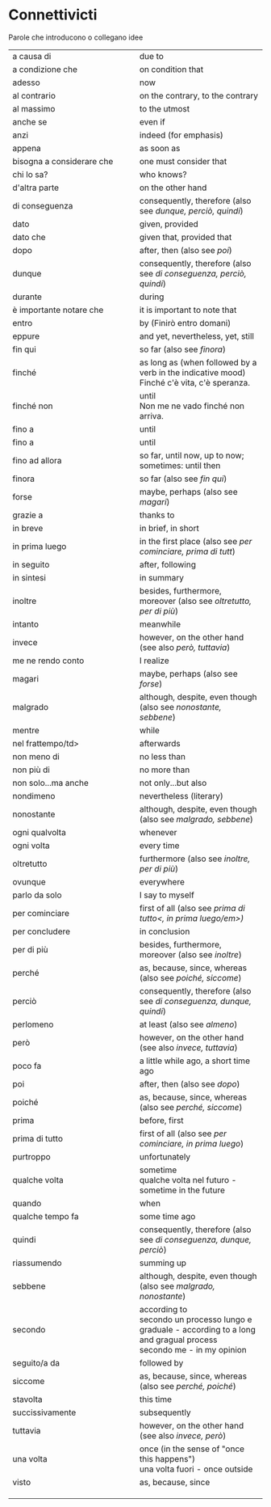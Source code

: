 # Connettivicti 

Parole che introducono o collegano idee

<table>
<tr>
<td width="50%">a causa di</td>
<td>due to</td>
</tr>
<tr>
<td width="50%">a condizione che</td>
<td>on condition that</td>
</tr>
<tr>
<td width="50%">adesso</td>
<td>now</td>
</tr>
<tr>
<td width="50%">al contrario</td>
<td>on the contrary, to the contrary</td>
</tr>
<tr>
<td width="50%">al massimo</td>
<td>to the utmost</td>
</tr>
<tr>
<td width="50%">anche se</td>
<td>even if</td>
</tr>
<tr>
<td width="50%">anzi</td>
<td>indeed (for emphasis)</td>
</tr>
<tr>
<td width="50%">appena</td>
<td>as soon as</td>
</tr>
<tr>
<td width="50%">bisogna a considerare che</td>
<td>one must consider that</td>
</tr>
<tr>
<td width="50%">chi lo sa?</td>
<td>who knows?</td>
</tr>
<tr>
<td width="50%">d'altra parte</td>
<td>on the other hand</td>
</tr>
<tr>
<td width="50%">di conseguenza</td>
<td>consequently, therefore (also see <em>dunque, perciò, quindi</em>)</td>
</tr>
<tr>
<td width="50%">dato</td>
<td>given, provided</td>
</tr>
<tr>
<td width="50%">dato che</td>
<td>given that, provided that</td>
</tr>
<tr>
<td width="50%">dopo</td>
<td>after, then (also see <em>poi</em>)</td>
</tr>
<tr>
<td width="50%">dunque</td>
<td>consequently, therefore (also see <em>di conseguenza, perciò, quindi</em>)</td>
</tr>
<tr>
<td width="50%">durante</td>
<td>during</td>
</tr>
<tr>
<td width="50%">è importante notare che</td>
<td>it is important to note that</td>
</tr>
<tr>
<td width="50%">entro</td>
<td>by (Finirò entro domani)</td>
</tr>
<tr>
<td width="50%">eppure</td>
<td>and yet, nevertheless, yet, still</td>
</tr>
<tr>
<td width="50%">fin qui</td>
<td>so far (also see <em>finora</em>)</td>
</tr>
<tr>
<td width="50%">finché</td>
<td>as long as (when followed by a verb in the indicative mood)<br/>
Finché c'è vita, c'è speranza.
</td>
</tr>
<tr>
<td width="50%">finché non</td>
<td>until<br/>
Non me ne vado finché non arriva.
</td>
</tr>
<tr>
<td width="50%">fino a</td>
<td>until</td>
</tr>
<tr>
<td width="50%">fino a</td>
<td>until</td>
</tr>
<tr>
<td width="50%">fino ad allora</td>
<td>so far, until now, up to now; sometimes: until then</td>
</tr>
<tr>
<td width="50%">finora</td>
<td>so far (also see <em>fin qui</em>)</td>
</tr>
<tr>
<td width="50%">forse</td>
<td>maybe, perhaps (also see <em>magari</em>)</td>
</tr>
<tr>
<td width="50%">grazie a</td>
<td>thanks to</td>
</tr>
<tr>
<td width="50%">in breve</td>
<td>in brief, in short</td>
</tr>
<tr>
<td width="50%">in prima luego</td>
<td>in the first place (also see <em>per cominciare, prima di tutt</em>)</td>
</tr>
<tr>
<td width="50%">in seguito</td>
<td>after, following</td>
</tr>
<tr>
<td width="50%">in sintesi</td>
<td>in summary</td>
</tr>
<tr>
<td width="50%">inoltre</td>
<td>besides, furthermore, moreover (also see <em>oltretutto, per di più</em>)</td>
</tr>
<tr>
<td width="50%">intanto</td>
<td>meanwhile</td>
</tr>
<tr>
<td width="50%">invece</td>
<td>however, on the other hand (see also <em>però, tuttavia</em>)</td>
</tr>
<tr>
<td width="50%">me ne rendo conto</td>
<td>I realize</td>
</tr>
<tr>
<td width="50%">magari</td>
<td>maybe, perhaps (also see <em>forse</em>)</td>
</tr>
<tr>
<td width="50%">malgrado</td>
<td>although, despite, even though (also see <em>nonostante, sebbene</em>)</td>
</tr>
<tr>
<td width="50%">mentre</td>
<td>while</td>
</tr>
<tr>
<td width="50%">nel frattempo/td>
<td>afterwards</td>
</tr>
<tr>
<td width="50%">non meno di</td>
<td>no less than</td>
</tr>
<tr>
<td width="50%">non più di</td>
<td>no more than</td>
</tr>
<tr>
<td width="50%">non solo...ma anche</td>
<td>not only...but also</td>
</tr>
<tr>
<td width="50%">nondimeno</td>
<td>nevertheless (literary)</td>
</tr>
<tr>
<td width="50%">nonostante</td>
<td>although, despite, even though (also see <em>malgrado, sebbene</em>)</td>
</tr>
<tr>
<td width="50%">ogni qualvolta</td>
<td>whenever</td>
</tr>
<tr>
<td width="50%">ogni volta</td>
<td>every time</td>
</tr>
<tr>
<td width="50%">oltretutto</td>
<td>furthermore (also see <em>inoltre, per di più</em>)</td>
</tr>
<tr>
<td width="50%">ovunque</td>
<td>everywhere</td>
</tr>
<tr>
<td width="50%">parlo da solo</td>
<td>I say to myself</td>
</tr>
<tr>
<td width="50%">per cominciare</td>
<td>first of all (also see <em>prima di tutto<, in prima luego/em>)</td>
</tr>
<tr>
<td width="50%">per concludere</td>
<td>in conclusion</td>
</tr>
<tr>
<td width="50%">per di più</td>
<td>besides, furthermore, moreover (also see <em>inoltre</em>)</td>
</tr>
<tr>
<td width="50%">perché</td>
<td>as, because, since, whereas (also see <em>poiché, siccome</em>)</td>
</tr>
<tr>
<td width="50%">perciò</td>
<td>consequently, therefore (also see <em>di conseguenza, dunque, quindi</em>)</td>
</tr>
<tr>
<td width="50%">perlomeno</td>
<td>at least (also see <em>almeno</em>)</td>
</tr>
<tr>
<td width="50%">però</td>
<td>however, on the other hand (see also <em>invece, tuttavia</em>)</td>
</tr>
<tr>
<td width="50%">poco fa</td>
<td>a little while ago, a short time ago</td>
</tr>
<tr>
<td width="50%">poi</td>
<td>after, then (also see <em>dopo</em>)</td>
</tr>
<tr>
<td width="50%">poiché</td>
<td>as, because, since, whereas (also see <em>perché, siccome</em>)</td>
</tr>
<tr>
<td width="50%">prima</td>
<td>before, first</td>
</tr>
<tr>
<td width="50%">prima di tutto</td>
<td>first of all (also see <em>per cominciare, in prima luego</em>)</td>
</tr>
<tr>
<td width="50%">purtroppo</td>
<td>unfortunately</td>
</tr>
<tr>
<td width="50%">qualche volta</td>
<td>sometime<br/>
qualche volta nel futuro - sometime in the future</td>
</tr>
<tr>
<td width="50%">quando</td>
<td>when</td>
</tr>
<tr>
<td width="50%">qualche tempo fa</td>
<td>some time ago</td>
</tr>
<tr>
<td width="50%">quindi</td>
<td>consequently, therefore (also see <em>di conseguenza, dunque, perciò</em>)</td>
</tr>
<tr>
<td width="50%">riassumendo</td>
<td>summing up</td>
</tr>
<tr>
<td width="50%">sebbene</td>
<td>although, despite, even though (also see <em>malgrado, nonostante</em>)</td>
</tr>
<tr>
<td width="50%">secondo</td>
<td>according to<br/>
secondo un processo lungo e graduale - according to a long and gragual process<br/>
secondo me - in my opinion</td>
</tr>
<tr>
<td width="50%">seguito/a da</td>
<td>followed by</td>
</tr>
<tr>
<td width="50%">siccome</td>
<td>as, because, since, whereas (also see <em>perché, poiché</em>)</td>
</tr>
<tr>
<td width="50%">stavolta</td>
<td>this time</td>
</tr>
<tr>
<td width="50%">succissivamente</td>
<td>subsequently</td>
</tr>
<tr>
<td width="50%">tuttavia</td>
<td>however, on the other hand (see also <em>invece, però</em>)</td>
</tr>
<tr>
<td width="50%">una volta</td>
<td>once (in the sense of "once this happens")<br/>
una volta fuori - once outside</td>
</tr>
<tr>
<td width="50%">visto</td>
<td>as, because, since</td>
</tr>
<tr>
<td width="50%"></td>
<td></td>
</tr>
<tr>
<td width="50%"></td>
<td></td>
</tr>
<tr>
<td width="50%"></td>
<td></td>
</tr>
</table>
